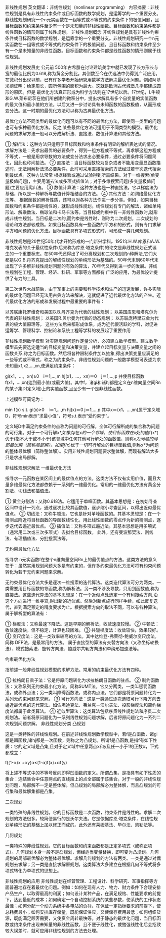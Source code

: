 非线性规划
英文翻译：非线性规划（nonlinear programming）
内容摘要：非线性规划是具有非线性约束条件或目标函数的数学规划，是运筹学的一个重要分支。非线性规划研究一个n元实函数在一组等式或不等式的约束条件下的极值问题，且目标函数和约束条件至少有一个是未知量的非线性函数。目标函数和约束条件都是线性函数的情形则属于线性规划。
非线性规划概念
非线性规划是具有非线性约束条件或目标函数的数学规划，是运筹学的一个重要分支。非线性规划研究一个n元实函数在一组等式或不等式的约束条件下的极值问题，且目标函数和约束条件至少有一个是未知量的非线性函数。目标函数和约束条件都是线性函数的情形则属于线性规划。

非线性规划发展史
公元前 500年古希腊在讨论建筑美学中就已发现了长方形长与宽的最佳比例为0.618,称为黄金分割比。其倒数至今在优选法中仍得到广泛应用。在微积分出现以前，已有许多学者开始研究用数学方法解决最优化问题。例如阿基米德证明：给定周长，圆所包围的面积为最大。这就是欧洲古代城堡几乎都建成圆形的原因。但是 最优化方法真正形成为科学方法则在17世纪以后。17世纪，I.牛顿和G.W.莱布尼茨在他们所创建的微积分中，提出求解具有多个自变量的实值函数的最大值和最小值的方法。以后又进一步讨论具有未知函数的函数极值，从而形成变分法。这一时期的最优化方法可以称为古典最优化方法。

最优化方法不同类型的最优化问题可以有不同的最优化方法，即使同一类型的问题也可有多种最优化方法。反之,某些最优化方法可适用于不同类型的模型。最优化问题的求解方法一般可以分成解析法、直接法、数值计算法和其他方法。

① 解析法：这种方法只适用于目标函数和约束条件有明显的解析表达式的情况。求解方法是：先求出最优的必要条件，得到一组方程或不等式，再求解这组方程或不等式，一般是用求导数的方法或变分法求出必要条件，通过必要条件将问题简化，因此也称间接法。
② 直接法：当目标函数较为复杂或者不能用变量显函数描述时，无法用解析法求必要条件。此时可采用直接搜索的方法经过若干次迭代搜索到最优点。这种方法常常 根据经验或通过试验得到所需结果。对于一维搜索(单变量极值问题)，主要用消去法或多项式插值法；对于多维搜索问题(多变量极值问题)主要应用爬山法。
③ 数值计算法：这种方法也是一种直接法。它以梯度法为基础，所以是一种解析与数值计算相结合的方法。
④ 其他方法：如网络最优化方法等。
根据函数的解析性质，还可以对各种方法作进一步分类。例如，如果目标函数和约束条件都是线性的，就形成线性规划。线性规划有专门的解法，诸如单纯形法、解乘数法、椭球法和卡马卡法等。当目标或约束中有一非线性函数时,就形成非线性规划。当目标是二次的,而约束是线性时，则称为二次规划。二次规划的理论和方法都较成熟。如果目标函数具有一些函数的平方和的形式，则有专门求解平方和问题的优化方法。目标函数具有多项式形式时，可形成一类几何规划。

非线性规划是20世纪50年代才开始形成的一门新兴学科。1951年H.W.库恩和A.W.塔克发表的关于最优性条件(后来称为库恩·塔克条件)的论文是非线性规划正式诞生的一个重要标志。在50年代还得出了可分离规划和二次规划的n种解法,它们大都是以G.B.丹齐克提出的解线性规划的单纯形法为基础的。50年代末到60年代末出现了许多解非线性规划问题的有效的算法，70年代又得到进一步的发展。非线性规划在工程、管理、经济、科研、军事等方面都有 广泛的应用，为最优设计提供了有力的工具。

第二次世界大战前后，由于军事上的需要和科学技术和生产的迅速发展，许多实际的最优化问题已经无法用古典方法来解决，这就促进了近代最优化方法的产生。近代最优化方法的形成和发展过程中最重要的事件有：

以苏联康托罗维奇和美国G.B.丹齐克为代表的线性规划；
以美国库恩和塔克尔为代表的非线性规划；
以美国R.贝尔曼为代表的动态规划；
以苏联庞特里亚金为代表的极大值原理等。
这些方法后来都形成体系，成为近代很活跃的学科，对促进运筹学、管理科学、控制论和系统工程等学科的发展起了重要作用

非线性规划数学模型
对实际规划问题作定量分析，必须建立数学模型。建立数学模型首先要选定适当的目标变量和决策变量，并建立起目标变量与决策变量之间的函数关系,称之为目标函数。然后将各种限制条件加以抽象,得出决策变量应满足的一些等式或不等式，称之为约束条件。非线性规划问题的一般数学模型可表述为求未知量x1,x2,…,xn,使满足约束条件：

gi(x1，…，xn)≥0　i＝1,…,m
hj(x1，…，xn)＝0　j＝1,…,p
并使目标函数f(x1，…,xn)达到最小值(或最大值)。其中f，诸gi和诸hj都是定义在n维向量空间Rn的某子集D(定义域)上的实值函数,且至少有一个是非线性函数。

上述模型可简记为：

min f(x)
s.t. gi(x)≥0　i＝1,…,m
hj(x)＝0 j＝1,…,p
其中x＝(x1，…,xn)属于定义域D，符号min表示“求最小值”，符号s.t.表示“受约束于”。

定义域D中满足约束条件的点称为问题的可行解。全体可行解所成的集合称为问题的可行集。对于一个可行解x*,如果存在x*的一个邻域，使目标函数在x*处的值f(x*)优于(指不大于或不小于)该邻域中任何其他可行解处的函数值，则称x*为问题的局部最优解（简称局部解）。如果f(x*)优于一切可行解处的目标函数值,则称x*为问题的整体最优解（简称整体解）。实用非线性规划问题要求整体解，而现有解法大多只是求出局部解。

非线性规划求解法
一维最优化方法 　

指寻求一元函数在某区间上的最优值点的方法。这类方法不仅有实用价值，而且大量多维最优化方法都依赖于一系列的一维最优化。常用的一维最优化方法有黄金分割法、切线法和插值法。

① 黄金分割法：又称0.618法。它适用于单峰函数。其基本思想是：在初始寻查区间中设计一列点，通过逐次比较其函数值，逐步缩小寻查区间，以得出近似最优值点。
② 切线法：又称牛顿法。它也是针对单峰函数的。其基本思想是：在一个猜测点附近将目标函数的导函数线性化，用此线性函数的零点作为新的猜测点，逐步迭代去逼近最优点。
③ 插值法：又称多项式逼近法。其基本思想是用多项式（通常用二次或三次多项式）去拟合目标函数。
此外，还有斐波那契法、割线法、有理插值法、分批搜索法等。

无约束最优化方法 　

指寻求 n元实函数f在整个n维向量空间Rn上的最优值点的方法。这类方法的意义在于：虽然实用规划问题大多是有约束的，但许多约束最优化方法可将有约束问题转化为若干无约束问题来求解。

无约束最优化方法大多是逐次一维搜索的迭代算法。这类迭代算法可分为两类。一类需要用目标函数的导函数,称为解析法。另一类不涉及导数，只用到函数值,称为直接法。这些迭代算法的基本思想是：在一个近似点处选定一个有利搜索方向,沿这个方向进行一维寻查,得出新的近似点。然后对新点施行同样手续，如此反复迭代，直到满足预定的精度要求为止。根据搜索方向的取法不同，可以有各种算法。属于解析型的算法有：

① 梯度法：又称最速下降法。这是早期的解析法，收敛速度较慢。
② 牛顿法：收敛速度快，但不稳定，计算也较困难。
③ 共轭梯度法：收敛较快，效果较好。
④ 变尺度法：这是一类效率较高的方法。其中达维登-弗莱彻-鲍威尔变尺度法，简称 DFP法，是最常用的方法。
属于直接型的算法有交替方向法（又称坐标轮换法）、模式搜索法、旋转方向法、鲍威尔共轭方向法和单纯形加速法等。

约束最优化方法

指前述一般非线性规划模型的求解方法。常用的约束最优化方法有四种。

① 拉格朗日乘子法：它是将原问题转化为求拉格朗日函数的驻点。
② 制约函数法：又称系列无约束最小化方法，简称SUMT法。它又分两类，一类叫惩罚函数法，或称外点法；另一类叫障碍函数法，或称内点法。它们都是将原问题转化为一系列无约束问题来求解。
③ 可行方向法：这是一类通过逐次选取可行下降方向去逼近最优点的迭代算法。如佐坦迪克法、弗兰克－沃尔夫法、投影梯度法和简约梯度法都属于此类算法。
④ 近似型算法：这类算法包括序贯线性规划法和序贯二次规划法。前者将原问题化为一系列线性规划问题求解，后者将原问题化为一系列二次规划问题求解。
非线性规划分类
凸规划

这是一类特殊的非线性规划。在前述非线性规划数学模型中，若f是凸函数，诸gi都是凹函数,诸hj都是一次函数，则称之为凸规划。所谓f是凸函数,是指f有如下性质：它的定义域是凸集,且对于定义域中任意两点x和y及任一小于1的正数α，下式都成立：

f((1-α)x +αy)α≤(1-α)f(x)+αf(y)

将上述不等式中的不等号反向即得凹函数的定义。所谓凸集，是指具有如下性质的集合：连结集合中任意两点的直线段上的点全部属于该集合。对于一般的非线性规划问题，局部解不一定是整体解。但凸规划的局部解必为整体解，而且凸规划的可行集和最优解集都是凸集。

二次规划

一类特殊的非线性规划。它的目标函数是二次函数，约束条件是线性的。求解二次规划的方法很多。较简便易行的是沃尔夫法。它是依据库恩·塔克条件，在线性规划单纯形法的基础上加以修正而成的。此外还有莱姆基法、毕尔法、凯勒法等。

几何规划

一类特殊的非线性规划。它的目标函数和约束函数都是正定多项式（或称正项式）。几何规划本身一般不是凸规划，但经适当变量替换，即可变为凸规划。几何规划的局部最优解必为整体最优解。求解几何规划的方法有两类。一类是通过对偶规划去求解；另一类是直接求解原规划，这类算法大多建立在根据几何不等式将多项式转化为单项式的思想上。

非线性规划的应用
非线性规划在经营管理、工程设计、科学研究、军事指挥等方面普遍地存在着最优化问题。例如：如何在现有人力、物力、财力条件下合理安排产品生产，以取得最高的利润；如何设计某种产品，在满足规格、性能要求的前提下，达到最低的成本；如何确定一个自动控制系统的某些参数，使系统的工作状态最佳；如何分配一个动力系统中各电站的负荷，在保证一定指标要求的前提下，使总耗费最小；如何安排库存储量，既能保证供应，又使储存费用最低；如何组织货源，既能满足顾客需要，又使资金周转最快等。对于静态的最优化问题，当目标函数或约束条件出现未知量的非线性函数，且不便于线性化，或勉强线性化后会招致较大误差时，就可应用非线性规划的方法去处理。